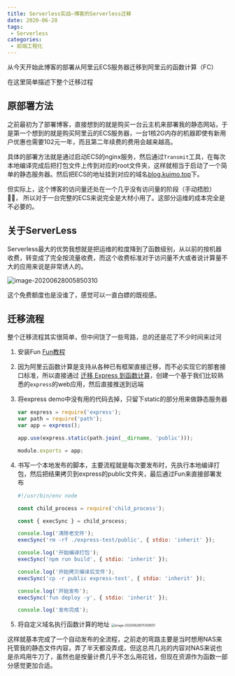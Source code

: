 ```yaml
---
title: Serverless实战—博客的Serverless迁移
date: 2020-06-28
tags:
 - Serverless
categories:
 - 前端工程化
---
```


从今天开始此博客的部署从阿里云ECS服务器迁移到阿里云的函数计算（FC）

在这里简单描述下整个迁移过程

<!-- more -->

## 原部署方法

之前最初为了部署博客，直接想到的就是购买一台云主机来部署我的静态网站，于是第一个想到的就是购买阿里云的ECS服务器，一台1核2G内存的机器即使有新用户优惠也需要102元一年，而且第二年续费的费用会越来越高。

具体的部署方法就是通过启动ECS的nginx服务，然后通过`Transmit`工具，在每次本地编译完成后把打包文件上传到对应的root文件夹，这样就相当于启动了一个简单的静态服务器。然后把ECS的地址挂到对应的域名<u>blog.kuimo.top</u>下。

但实际上，这个博客的访问量还处在一个几乎没有访问量的阶段（手动捂脸）🤦‍♂️， 所以对于一台完整的ECS来说完全是大材小用了。这部分运维的成本完全是不必要的。

## 关于ServerLess

Serverless最大的优势我想就是把运维的粒度降到了函数级别，从以前的按机器收费，转变成了完全按流量收费，而这个收费标准对于访问量不大或者说计算量不大的应用来说是非常诱人的。

![image-20200628005850310](https://kuimo-markdown-pic.oss-cn-hangzhou.aliyuncs.com/image-20200628005850310.png)

这个免费额度也是没谁了，感觉可以一直白嫖的既视感。

## 迁移流程

整个迁移流程其实很简单，但中间饶了一些弯路，总的还是花了不少时间来过河

1. 安装Fun [Fun教程](https://help.aliyun.com/document_detail/140283.html?spm=a2c4g.11186623.6.763.563d269cWfMu26)

2. 因为阿里云函数计算是支持从各种已有框架直接迁移，而不必实现它的那套接口标准，所以直接通过 [迁移 Express 到函数计算](https://help.aliyun.com/document_detail/160676.html?spm=a2c4g.11174283.6.750.20685212LYSGW6)，创建一个基于我们比较熟悉的`express`的web应用，然后直接推送到远端

3. 将express demo中没有用的代码去掉，只留下static的部分用来做静态服务器

   ```javascript
   var express = require('express');
   var path = require('path');
   var app = express();
   
   app.use(express.static(path.join(__dirname, 'public')));
   
   module.exports = app;
   ```

4. 书写一个本地发布的脚本，主要流程就是每次要发布时，先执行本地编译打包，然后把结果拷贝到express的public文件夹，最后通过Fun来直接部署发布

   ```javascript
   #!/usr/bin/env node
   
   const child_process = require('child_process');
   
   const { execSync } = child_process;
   
   console.log('清除老文件');
   execSync('rm -rf ./express-test/public', { stdio: 'inherit' });
   
   console.log('开始编译打包');
   execSync('npm run build', { stdio: 'inherit' });
   
   console.log('开始拷贝编译后文件');
   execSync('cp -r public express-test', { stdio: 'inherit' });
   
   console.log('开始发布');
   execSync('fun deploy -y', { stdio: 'inherit' });
   
   console.log('发布完成');
   ```

5. 将自定义域名执行函数计算的地址
   <img src="https://kuimo-markdown-pic.oss-cn-hangzhou.aliyuncs.com/image-20200628011308551.png" alt="image-20200628011308551" style="zoom:50%;" />

这样就基本完成了一个自动发布的全流程，之前走的弯路主要是当时想用NAS来托管我的静态文件内容，弄了半天都没弄成，但这总共几兆的内容对NAS来说也是杀鸡用牛刀了，虽然也是按量计费几乎不怎么用花钱，但现在资源作为函数一部分感觉更加合适。
